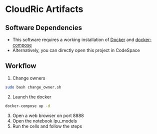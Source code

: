 # CloudRic Artifacts

## Software Dependencies
- This software requires a working installation of [Docker](https://www.docker.com/) and [docker-compose](https://docs.docker.com/compose/)
- Alternatively, you can directly open this project in CodeSpace

## Workflow
1. Change owners

```bash
sudo bash change_owner.sh
```

2. Launch the docker

```bash
docker-compose up -d
```

3. Open a web browser on port 8888
4. Open the notebook lpu_models
5. Run the cells and follow the steps